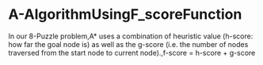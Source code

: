 # A-AlgorithmUsingF_scoreFunction
In our 8-Puzzle problem,A* uses a combination of heuristic value (h-score: how far the goal node is) as well as the g-score (i.e. the number of nodes traversed from the start node to current node).,f-score = h-score + g-score
